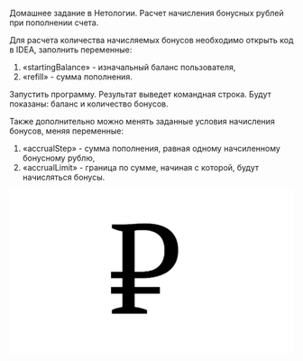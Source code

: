 Домашнее задание в Нетологии. Расчет начисления бонусных рублей при пополнении счета.

Для расчета количества начисляемых бонусов необходимо открыть код в IDEA, заполнить переменные:
1. «startingBalance» - изначальный баланс пользователя,
2. «refill» - сумма пополнения.

Запустить программу. Результат выведет командная строка. Будут показаны: баланс и количество бонусов.

Также дополнительно можно менять заданные условия начисления бонусов, меняя переменные:
1. «accrualStep» - сумма пополнения, равная одному начсиленному бонусному рублю,
2. «accrualLimit» - граница по сумме, начиная с которой, будут начисляться бонусы.

![](https://github.com/SeniorTe/top-up_bonuses/blob/main/russian_rouble_sign_pt_serif_1.000_.svg_-2.png)
